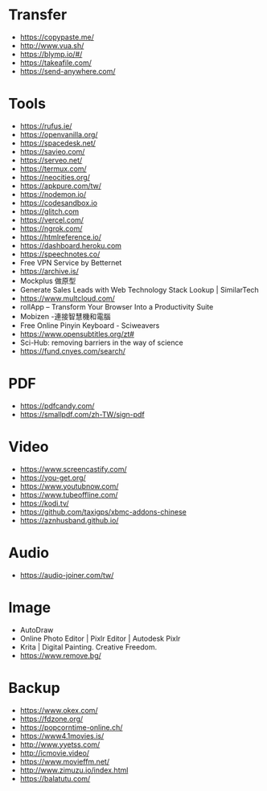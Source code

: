 # Transfer

- https://copypaste.me/
- http://www.vua.sh/
- https://blymp.io/#/
- https://takeafile.com/
- https://send-anywhere.com/

# Tools

- https://rufus.ie/
- https://openvanilla.org/
- https://spacedesk.net/
- https://savieo.com/
- https://serveo.net/
- https://termux.com/
- https://neocities.org/
- https://apkpure.com/tw/
- https://nodemon.io/
- https://codesandbox.io
- https://glitch.com
- https://vercel.com/
- https://ngrok.com/
- https://htmlreference.io/
- https://dashboard.heroku.com
- https://speechnotes.co/
- Free VPN Service by Betternet
- https://archive.is/
- Mockplus 做原型
- Generate Sales Leads with Web Technology Stack Lookup | SimilarTech
- https://www.multcloud.com/
- rollApp – Transform Your Browser Into a Productivity Suite
- Mobizen -連接智慧機和電腦
- Free Online Pinyin Keyboard - Sciweavers
- https://www.opensubtitles.org/zt#
- Sci-Hub: removing barriers in the way of science
- https://fund.cnyes.com/search/

# PDF

- https://pdfcandy.com/
- https://smallpdf.com/zh-TW/sign-pdf

# Video

- https://www.screencastify.com/
- https://you-get.org/
- https://www.youtubnow.com/
- https://www.tubeoffline.com/
- https://kodi.tv/
- https://github.com/taxigps/xbmc-addons-chinese
- https://aznhusband.github.io/

# Audio

- https://audio-joiner.com/tw/

# Image

- AutoDraw
- Online Photo Editor | Pixlr Editor | Autodesk Pixlr
- Krita | Digital Painting. Creative Freedom.
- https://www.remove.bg/

# Backup

- https://www.okex.com/
- https://fdzone.org/
- https://popcorntime-online.ch/
- https://www4.1movies.is/
- http://www.yyetss.com/
- http://icmovie.video/
- https://www.movieffm.net/
- http://www.zimuzu.io/index.html
- https://balatutu.com/
